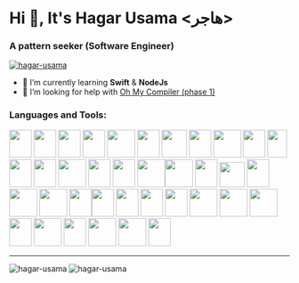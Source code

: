 Hi 👋, It's Hagar Usama <هاجر>
==============================

### A pattern seeker (Software Engineer)

[![hagar-usama](https://github-profile-trophy.vercel.app/?username=hagar-usama)](https://github.com/ryo-ma/github-profile-trophy)

- 🌱 I’m currently learning **Swift** & **NodeJs** 
-  🤝 I’m looking for help with [Oh My Compiler (phase 1)](https://github.com/Hagar-Usama/Lexical)

### Languages and Tools:
<img src="https://cdn.jsdelivr.net/gh/devicons/devicon/icons/c/c-original.svg" height=50, width=40/> <img src="https://cdn.jsdelivr.net/gh/devicons/devicon/icons/cplusplus/cplusplus-original.svg" height=50, width=40/> <img src="https://cdn.jsdelivr.net/gh/devicons/devicon/icons/swift/swift-original.svg" height=50, width=40/> <img src="https://cdn.jsdelivr.net/gh/devicons/devicon/icons/python/python-original.svg" height=50, width=40/> <img src="https://cdn.jsdelivr.net/gh/devicons/devicon/icons/java/java-original-wordmark.svg" height=50, width=50/> <img src="https://cdn.jsdelivr.net/gh/devicons/devicon/icons/csharp/csharp-original.svg" height=50, width=40/> <img src="https://cdn.jsdelivr.net/gh/devicons/devicon/icons/matlab/matlab-original.svg" height=50, width=45/>
<img src="https://cdn.jsdelivr.net/gh/devicons/devicon/icons/react/react-original.svg" height=50, width=40/> <img src="https://cdn.jsdelivr.net/gh/devicons/devicon/icons/flask/flask-original.svg" height=50, width=50/> <img src="https://cdn.jsdelivr.net/gh/devicons/devicon/icons/nodejs/nodejs-original.svg" height=50, width=40/> <img src="https://cdn.jsdelivr.net/gh/devicons/devicon/icons/jest/jest-plain.svg" height=50, width=35/> <img src="https://cdn.jsdelivr.net/gh/devicons/devicon/icons/opencv/opencv-original.svg" height=50, width=40/> <img src="https://cdn.jsdelivr.net/gh/devicons/devicon/icons/pytorch/pytorch-original.svg" height=50, width=40/> <img src="https://cdn.jsdelivr.net/gh/devicons/devicon/icons/pytest/pytest-original.svg" height=50, width=50/> <img src="https://cdn.jsdelivr.net/gh/devicons/devicon/icons/numpy/numpy-original.svg" height=50, width=40/> <img src="https://cdn.jsdelivr.net/gh/devicons/devicon/icons/dotnetcore/dotnetcore-original.svg" height=50, width=40/>
<img src="https://cdn.jsdelivr.net/gh/devicons/devicon/icons/firebase/firebase-plain.svg" height=50, width=50/><img src="https://cdn.jsdelivr.net/gh/devicons/devicon/icons/xcode/xcode-original.svg" height=50, width=50/> <img src="https://cdn.jsdelivr.net/gh/devicons/devicon/icons/vscode/vscode-original.svg" height=50, width=40/> <img src="https://www.vectorlogo.zone/logos/getpostman/getpostman-icon.svg" height=45, width=45/>
<img src="https://cdn.jsdelivr.net/gh/devicons/devicon/icons/git/git-original.svg" height=50, width=40/> <img src="https://cdn.jsdelivr.net/gh/devicons/devicon/icons/github/github-original.svg" height=50, width=50/> <img src="https://cdn.jsdelivr.net/gh/devicons/devicon/icons/bitbucket/bitbucket-original.svg" height=50, width=50/> <img src="https://cdn.jsdelivr.net/gh/devicons/devicon/icons/markdown/markdown-original.svg" height=50, width=40/><img src="https://cdn.jsdelivr.net/gh/devicons/devicon/icons/confluence/confluence-original.svg" height=50, width=40/> <img src="https://cdn.jsdelivr.net/gh/devicons/devicon/icons/jira/jira-original.svg" height=50, width=40/> <img src="https://cdn.jsdelivr.net/gh/devicons/devicon/icons/sourcetree/sourcetree-original.svg" height=50, width=40/>
<img src="https://cdn.jsdelivr.net/gh/devicons/devicon/icons/arduino/arduino-original.svg" height=50, width=40/> <img src="https://cdn.jsdelivr.net/gh/devicons/devicon/icons/docker/docker-original-wordmark.svg" height=50, width=50/> <img src="https://cdn.jsdelivr.net/gh/devicons/devicon/icons/heroku/heroku-plain-wordmark.svg" height=50, width=50/> <img src="https://cdn.jsdelivr.net/gh/devicons/devicon/icons/amazonwebservices/amazonwebservices-original.svg" height=50, width=50/> <img src="https://cdn.jsdelivr.net/gh/devicons/devicon/icons/jupyter/jupyter-original.svg" height=50, width=40/> <img src="https://cdn.jsdelivr.net/gh/devicons/devicon/icons/bash/bash-plain.svg" height=50, width=50/> <img src="https://www.vectorlogo.zone/logos/mariadb/mariadb-icon.svg" height=50, width=40/>
<img src="https://cdn.jsdelivr.net/gh/devicons/devicon/icons/linux/linux-original.svg" height=50, width=50/> <img src="https://cdn.jsdelivr.net/gh/devicons/devicon/icons/apple/apple-original.svg" height=50, width=/> <img src="https://cdn.jsdelivr.net/gh/devicons/devicon/icons/windows8/windows8-original.svg" height=50, width=40/>


----
![hagar-usama](https://github-readme-stats.vercel.app/api/top-langs?username=hagar-usama&show_icons=true&locale=en&layout=compact&langs_count=10&hide_progress=true&hide=jupyter%20notebook,%20html,%20makefile) ![hagar-usama](https://github-readme-stats.vercel.app/api?username=hagar-usama&show_icons=true&locale=en)


            
